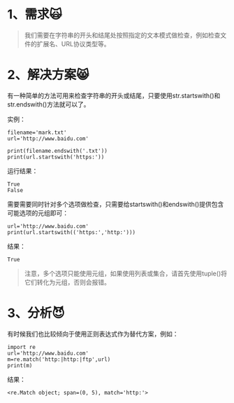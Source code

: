 # 1、需求🙀

> 我们需要在字符串的开头和结尾处按照指定的文本模式做检查，例如检查文件的扩展名、URL协议类型等。

# 2、解决方案😸

有一种简单的方法可用来检查字符串的开头或结尾，只要使用str.startswith\(\)和str.endswith\(\)方法就可以了。

实例：

```
filename='mark.txt'
url='http://www.baidu.com'

print(filename.endswith('.txt'))
print(url.startswith('https:'))
```

运行结果：

```
True
False
```

需要需要同时针对多个选项做检查，只需要给startswith\(\)和endswith\(\)提供包含可能选项的元组即可：

```
url='http://www.baidu.com'
print(url.startswith(('https:','http:')))
```

结果：

```
True
```

> 注意，多个选项只能使用元组，如果使用列表或集合，请首先使用tuple\(\)将它们转化为元组，否则会报错。

# 3、分析😈

有时候我们也比较倾向于使用正则表达式作为替代方案，例如：

```
import re
url='http://www.baidu.com'
m=re.match('http:|http:|ftp',url)
print(m)

```

结果：

```
<re.Match object; span=(0, 5), match='http:'>
```



